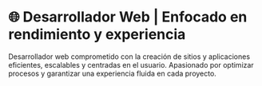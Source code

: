 

# 🌐 Desarrollador Web | Enfocado en rendimiento y experiencia

Desarrollador web comprometido con la creación de sitios y aplicaciones eficientes, escalables y centradas en el usuario. Apasionado por optimizar procesos y garantizar una experiencia fluida en cada proyecto.


